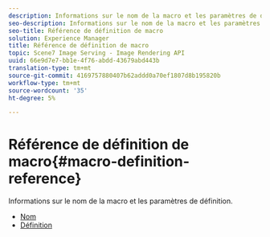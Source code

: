 ```yaml
---
description: Informations sur le nom de la macro et les paramètres de définition.
seo-description: Informations sur le nom de la macro et les paramètres de définition.
seo-title: Référence de définition de macro
solution: Experience Manager
title: Référence de définition de macro
topic: Scene7 Image Serving - Image Rendering API
uuid: 66e9d7e7-bb1e-4f76-abdd-43679abd443b
translation-type: tm+mt
source-git-commit: 4169757880407b62addd0a70ef1807d8b195820b
workflow-type: tm+mt
source-wordcount: '35'
ht-degree: 5%

---
```



# Référence de définition de macro{#macro-definition-reference}

Informations sur le nom de la macro et les paramètres de définition.

* [Nom](r-name-macro.md)
* [Définition](r-definition-macro.md)
